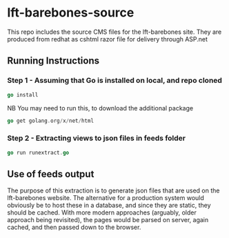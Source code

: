 # lft-barebones-source

This repo includes the source CMS files for the lft-barebones site. They are produced from redhat as cshtml razor file for delivery through ASP.net 

## Running Instructions

### Step 1 - Assuming that Go is installed on local, and repo cloned

```go
go install
```

NB You may need to run this, to download the additional package

```go
go get golang.org/x/net/html
```


### Step 2 - Extracting views to json files in feeds folder

```go
go run runextract.go
```

## Use of feeds output

The purpose of this extraction is to generate json files that are used on the lft-barebones website.
The alternative for a production system would obviously be to host these in a database, and since they are static, they should be cached.
With more modern approaches (arguably, older approach being revisited), the pages would be parsed on server, again cached, and then passed down to the browser.